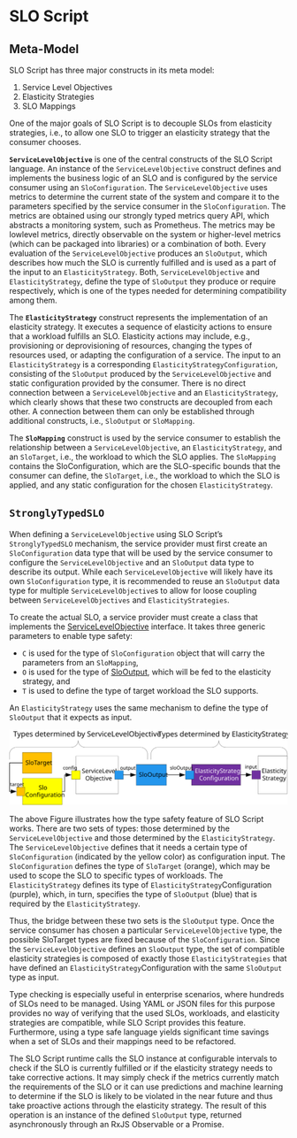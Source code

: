 # SLO Script


## Meta-Model

SLO Script has three major constructs in its meta model:

1. Service Level Objectives
1. Elasticity Strategies
1. SLO Mappings

One of the major goals of SLO Script is to decouple SLOs from elasticity strategies, i.e., to allow one SLO to trigger an elasticity strategy that the consumer chooses.

**`ServiceLevelObjective`** is one of the central constructs of the SLO Script language.
An instance of the `ServiceLevelObjective` construct defines and implements the business logic of an SLO and is configured by the service consumer using an `SloConfiguration`.
The `ServiceLevelObjective` uses metrics to determine the current state of the system and compare it to the parameters specified by the service consumer in the `SloConfiguration`.
The metrics are obtained using our strongly typed metrics query API, which abstracts a monitoring system, such as Prometheus.
The metrics may be lowlevel metrics, directly observable on the system or higher-level metrics (which can be packaged into libraries) or a combination of both.
Every evaluation of the `ServiceLevelObjective` produces an `SloOutput`, which describes how much the SLO is currently fulfilled and is used as a part of the input to an `ElasticityStrategy`.
Both, `ServiceLevelObjective` and `ElasticityStrategy`, define the type of `SloOutput` they produce or require respectively, which is one of the types needed for determining compatibility among them.

The **`ElasticityStrategy`** construct represents the implementation of an elasticity strategy.
It executes a sequence of elasticity actions to ensure that a workload fulfills an SLO.
Elasticity actions may include, e.g., provisioning or deprovisioning of resources, changing the types of resources used, or adapting the configuration of a service.
The input to an `ElasticityStrategy` is a corresponding `ElasticityStrategyConfiguration`, consisting of the `SloOutput` produced by the `ServiceLevelObjective` and static configuration provided by the consumer.
There is no direct connection between a `ServiceLevelObjective` and an `ElasticityStrategy`, which clearly shows that these two constructs are decoupled from each other.
A connection between them can only be established through additional constructs, i.e., `SloOutput` or `SloMapping`.

The **`SloMapping`** construct is used by the service consumer to establish the relationship between a `ServiceLevelObjective`, an `ElasticityStrategy`, and an `SloTarget`, i.e., the workload to which the SLO applies.
The `SloMapping` contains the SloConfiguration, which are the SLO-specific bounds that the consumer can define, the `SloTarget`, i.e., the workload to which the SLO is applied, and any static configuration for the chosen `ElasticityStrategy`.


## `StronglyTypedSLO`

When defining a `ServiceLevelObjective` using SLO Script’s `StronglyTypedSLO` mechanism, the service provider must first create an `SloConfiguration` data type that will be used by the service consumer to configure the `ServiceLevelObjective` and an `SloOutput` data type to describe its output.
While each `ServiceLevelObjective` will likely have its own `SloConfiguration` type, it is recommended to reuse an `SloOutput` data type for multiple `ServiceLevelObjective`s to allow for loose coupling between `ServiceLevelObjectives` and `ElasticityStrategies`.

To create the actual SLO, a service provider must create a class that implements the [ServiceLevelObjective](https://github.com/SLOCloud/SLOC/blob/master/ts/libs/core/src/lib/slo/public/common/service-level-objective.ts) interface.
It takes three generic parameters to enable type safety:

* `C` is used for the type of `SloConfiguration` object that will carry the parameters from an `SloMapping`,
* `O` is used for the type of [SloOutput](https://github.com/SLOCloud/SLOC/blob/master/ts/libs/core/src/lib/slo/public/common/slo-output.ts), which will be fed to the elasticity strategy, and
* `T` is used to define the type of target workload the SLO supports.

An `ElasticityStrategy` uses the same mechanism to define the type of `SloOutput` that it expects as input.

![Strongly Typed SLO Mechanism](../assets/slo-type-safety.svg)

The above Figure illustrates how the type safety feature of SLO Script works.
There are two sets of types: those determined by the `ServiceLevelObjective` and those determined by the `ElasticityStrategy`.
The `ServiceLevelObjective` defines that it needs a certain type of `SloConfiguration` (indicated by the yellow color) as configuration input.
The `SloConfiguration` defines the type of `SloTarget` (orange), which may be used to scope the SLO to specific types of workloads.
The `ElasticityStrategy` defines its type of `ElasticityStrategy`Configuration (purple), which, in turn, specifies the type of `SloOutput` (blue) that is required by the `ElasticityStrategy`.

Thus, the bridge between these two sets is the `SloOutput` type.
Once the service consumer has chosen a particular `ServiceLevelObjective` type, the possible SloTarget types are fixed because of the `SloConfiguration`.
Since the `ServiceLevelObjective` defines an `SloOutput` type, the set of compatible elasticity strategies is composed of exactly those `ElasticityStrategies` that have defined an `ElasticityStrategy`Configuration with the same `SloOutput` type as input.

Type checking is especially useful in enterprise scenarios, where hundreds of SLOs need to be managed.
Using YAML or JSON files for this purpose provides no way of verifying that the used SLOs, workloads, and elasticity strategies are compatible, while SLO Script provides this feature.
Furthermore, using a type safe language yields significant time savings when a set of SLOs and their mappings need to be refactored.

The SLO Script runtime calls the SLO instance at configurable intervals to check if the SLO is currently fulfilled or if the elasticity strategy needs to take corrective actions.
It may simply check if the metrics currently match the requirements of the SLO or it can use predictions and machine learning to determine if the SLO is likely to be violated in the near future and thus take proactive actions through the elasticity strategy.
The result of this operation is an instance of the defined `SloOutput` type, returned asynchronously through an RxJS Observable or a Promise.
